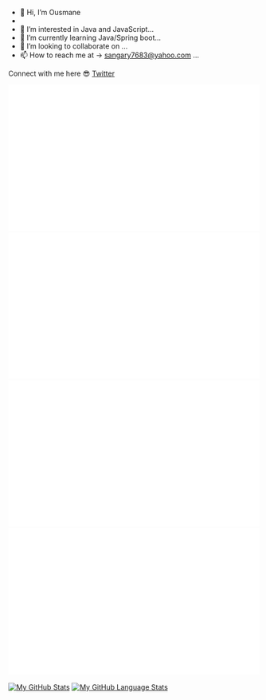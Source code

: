 - 👋 Hi, I’m Ousmane
- 
- 👀 I’m interested in Java and JavaScript...
- 🌱 I’m currently learning Java/Spring boot...
- 💞️ I’m looking to collaborate on ...
- 📫 How to reach me at -> sangary7683@yahoo.com ...


Connect with me here 😎
[Twitter](https://twitter.com/OusmaneSangary2/)



![](https://raw.githubusercontent.com/sangaryousmane/github-stats/master/generated/overview.svg#gh-dark-mode-only)  ![](https://raw.githubusercontent.com/sangaryousmane/github-stats/master/generated/languages.svg#gh-light-mode-only)
![](https://raw.githubusercontent.com/sangaryousmane/github-stats/master/generated/overview.svg#gh-light-mode-only) ![](https://raw.githubusercontent.com/sangaryousmane/github-stats/master/generated/languages.svg#gh-dark-mode-only)



[![My GitHub Stats](https://github-readme-stats.vercel.app/api/?username=sangaryousmane&count_private=false&theme=tokyonight&showicons=true)]() [![My GitHub Language Stats](https://github-readme-stats.vercel.app/api/top-langs/?username=sangaryousmane&langs_count=8&theme=tokyonight)]()
